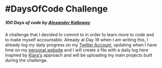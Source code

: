 <h1>#DaysOfCode Challenge</h1>

<h5>100 Days of code by <a href="https://github.com/Kallaway" target="_blank">Alexander Kallaway</a></h5>

<p>A challenge that I decided to commit to in order to learn more to code and to make myself accountable. Already at Day 19 when I am writing this, I already log my daily progress on my <a href="https://twitter.com/LupchianCristi">Twitter Account</a>, updating when I have time on my <a href="https://cristilupchian.me/" target="_blank">personal website</a> and I will create a file with a daily log here inspired by <a href="https://github.com/Miffili">Klara's</a> approach and will be uploading my main projects built during the challenge. </p>